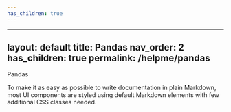 ```yaml
---
has_children: true 
---
```


---
layout: default
title: Pandas
nav_order: 2
has_children: true
permalink: /helpme/pandas
---

Pandas

To make it as easy as possible to write documentation in plain Markdown, most UI components are styled using default Markdown elements with few additional CSS classes needed.